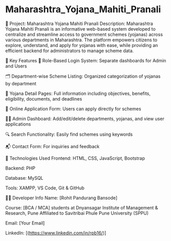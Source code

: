 # Maharashtra_Yojana_Mahiti_Pranali
📘 Project: Maharashtra Yojana Mahiti Pranali
Description:
Maharashtra Yojana Mahiti Pranali is an informative web-based system developed to centralize and streamline access to government schemes (yojanas) across various departments in Maharashtra. The platform empowers citizens to explore, understand, and apply for yojanas with ease, while providing an efficient backend for administrators to manage scheme data.

🚀 Key Features
🔐 Role-Based Login System: Separate dashboards for Admin and Users

🗂️ Department-wise Scheme Listing: Organized categorization of yojanas by department

📄 Yojana Detail Pages: Full information including objectives, benefits, eligibility, documents, and deadlines

📝 Online Application Form: Users can apply directly for schemes

🧑‍💼 Admin Dashboard: Add/edit/delete departments, yojanas, and view user applications

🔍 Search Functionality: Easily find schemes using keywords

📬 Contact Form: For inquiries and feedback

🧰 Technologies Used
Frontend: HTML, CSS, JavaScript, Bootstrap

Backend: PHP

Database: MySQL

Tools: XAMPP, VS Code, Git & GitHub

👨‍💻 Developer Info
Name: [Rohit Pandurang Bansode]

Course: [BCA / MCA]
students at
Dnyansagar Institute of Management & Research, Pune
Affiliated to Savitribai Phule Pune University (SPPU)


Email: [Your Email]

LinkedIn: [(https://www.linkedin.com/in/rpb16/)]
